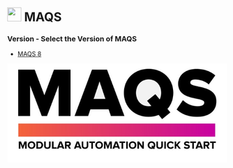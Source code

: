 # <img src="resources/maqslogo.ico" height="32" width="32"> MAQS

### Version - Select the Version of MAQS

* [MAQS 8](MAQS_8/Introduction.md)

![MAQS](resources/maqsfull.jpg)